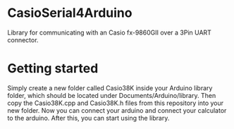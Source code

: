 # CasioSerial4Arduino
Library for communicating with an Casio fx-9860GII over a 3Pin UART connector. 

# Getting started
Simply create a new folder called Casio38K inside your Arduino library folder, which should be located under Documents/Arduino/library. Then copy the Casio38K.cpp and Casio38K.h files from this repository into your new folder.
Now you can connect your arduino and connect your calculator to the arduino. After this, you can start using the library.
